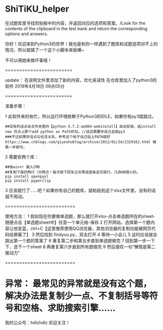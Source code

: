 # ShiTiKU_helper
在试题库里寻找剪贴板中的内容，并返回对应的选项和答案。/Look for the contents of the clipboard in the test bank and return the corresponding options and answers.

你好！欢迎来到Python3的世界！我也是和你一样遇到了题库和试题选项对不上的情况，所以就搞了一个这个小脚本来偷懒~

不可以用她来做坏事哦！

========================

update：
在说明文件里添加了新的内容，优化易读性
在仓库里加入了python3的软件
2019年4月18日 09点05分

========================



准备步骤：

1 此软件来的匆忙，所以运行环境依赖于Python3的IDLE，如果你有py3就跳过。

	##没有的话点击文件夹里的【python-3.7.2-amd64-webinstall】自动安装。选install now 并点上那个add python as Path的勾。//这边需要你自己去装py3
	###不过如果你没点勾也没关系，参考这个帖子自己贴上PATH就好
	https://www.cnblogs.com/qiyeshublog/archive/2012/01/24/2329162.html 做第一步即可。
	
2 需要安两个库：

	##按win+r 输入CMD
	##复制下面的两行（分两次！每次按下回车之后等进度条走完就行，几百KB很小的。
	pip install openpyxl
	pip install pyperclip
	
3 应该就行了……吧？如果你有自己的题库，就粘贴到这个xlsx文件里，没有的话就不用动。

=========================

使用方法：
1 假如现在你要做单选题，那么就打开xlsx-点击单选题所在的sheet-随便点击【单选题sheet中】任意一个单元格-保存
2 打开网站，选择第一个题内容让他变蓝，ctrl+C【这里推荐使用QQ浏览器，其他浏览器的复制功能被网页代码给屏蔽了】
3 然后找到 findyou.py，双击打开
4 等待一小会儿
5 这时应该就会跳出第一个题的答案了
6 重复第二步和第五步直到单选题做完
7 回到第一步一下下，选下一个sheet
8 再重复第六步直到所有题做完
9 然后感叹一句“懒惰是第二推动力”

=========================

异常：
最常见的异常就是没有这个题，解决办法是复制少一点、不复制括号等符号和空格、求助搜索引擎……
=========================
我的公众号：hdlzhdlz 欢迎关注！
